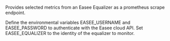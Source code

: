 Provides selected metrics from an Easee Equalizer as a prometheus scrape endpoint.

Define the environmental variables EASEE_USERNAME and EASEE_PASSWORD to authenticate with
the Easee cloud API. Set EASEE_EQUALIZER to the identity of the equalizer to monitor.
